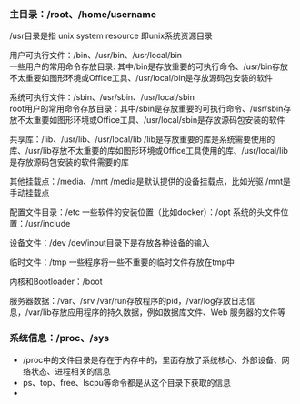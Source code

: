 ### 主目录：/root、/home/username

/usr目录是指 unix system resource 即unix系统资源目录

用户可执行文件：/bin、/usr/bin、/usr/local/bin   
一些用户的常用命令存放目录: 其中/bin是存放重要的可执行命令、/usr/bin存放不太重要如图形环境或Office工具、/usr/local/bin是存放源码包安装的软件

系统可执行文件：/sbin、/usr/sbin、/usr/local/sbin   
root用户的常用命令存放目录：其中/sbin是存放重要的可执行命令、/usr/sbin存放不太重要如图形环境或Office工具、/usr/local/sbin是存放源码包安装的软件

共享库：/lib、/usr/lib、/usr/local/lib
/lib是存放重要的库是系统需要使用的库、/usr/lib存放不太重要的库如图形环境或Office工具使用的库、/usr/local/lib是存放源码包安装的软件需要的库

其他挂载点：/media、/mnt
/media是默认提供的设备挂载点，比如光驱
/mnt是手动挂载点

配置文件目录：/etc
一些软件的安装位置（比如docker）：/opt
系统的头文件位置：/usr/include

设备文件：/dev
/dev/input目录下是存放各种设备的输入

临时文件：/tmp
一些程序将一些不重要的临时文件存放在tmp中

内核和Bootloader：/boot

服务器数据：/var、/srv
/var/run存放程序的pid，/var/log存放日志信息，/var/lib存放应用程序的持久数据，例如数据库文件、Web 服务器的文件等

### 系统信息：/proc、/sys
- /proc中的文件目录是存在于内存中的，里面存放了系统核心、外部设备、网络状态、进程相关的信息
- ps、top、free、lscpu等命令都是从这个目录下获取的信息
- 